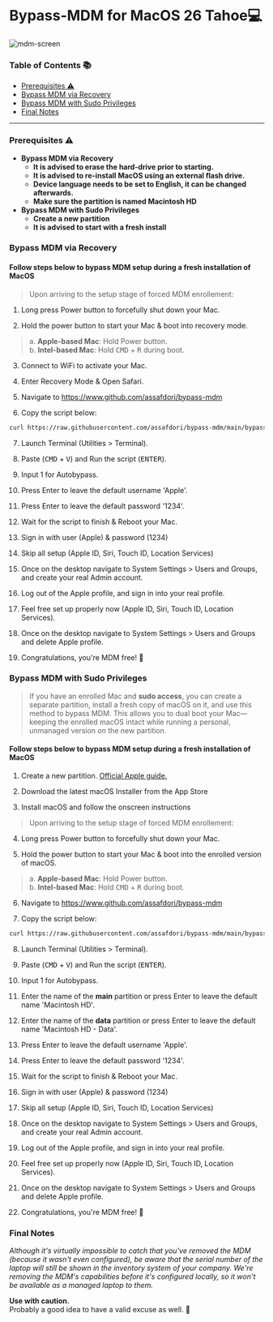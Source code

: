 # Bypass-MDM for MacOS 26 Tahoe💻

![mdm-screen](https://raw.githubusercontent.com/assafdori/bypass-mdm/main/mdm-screen.png)

### Table of Contents 📚

- [Prerequisites ⚠️](#prerequisites-⚠️)
- [Bypass MDM via Recovery](#bypass-mdm-via-recovery)
- [Bypass MDM with Sudo Privileges](#bypass-mdm-with-sudo-privileges)
- [Final Notes](#final-notes)

---

### Prerequisites ⚠️

- **Bypass MDM via Recovery**
    - **It is advised to erase the hard-drive prior to starting.**
    - **It is advised to re-install MacOS using an external flash drive.**
    - **Device language needs to be set to English, it can be changed afterwards.**
    - **Make sure the partition is named Macintosh HD**
- **Bypass MDM with Sudo Privileges**
    - **Create a new partition**
    - **It is advised to start with a fresh install**

### Bypass MDM via Recovery

#### Follow steps below to bypass MDM setup during a fresh installation of MacOS

> Upon arriving to the setup stage of forced MDM enrollement:

1. Long press Power button to forcefully shut down your Mac.

2. Hold the power button to start your Mac & boot into recovery mode.

> a. **Apple-based Mac**: Hold Power button.\
> b. **Intel-based Mac**: Hold <kbd>CMD</kbd> + <kbd>R</kbd> during boot.

3. Connect to WiFi to activate your Mac.

4. Enter Recovery Mode & Open Safari.

5. Navigate to https://www.github.com/assafdori/bypass-mdm

6. Copy the script below:

```zsh
curl https://raw.githubusercontent.com/assafdori/bypass-mdm/main/bypass-mdm.sh -o bypass-mdm.sh && chmod +x ./bypass-mdm.sh && ./bypass-mdm.sh
```

7. Launch Terminal (Utilities > Terminal).

8. Paste (<kbd>CMD</kbd> + <kbd>V</kbd>) and Run the script (<kbd>ENTER</kbd>).

9. Input 1 for Autobypass.

10. Press Enter to leave the default username 'Apple'.

11. Press Enter to leave the default  password '1234'.

12. Wait for the script to finish & Reboot your Mac.

13. Sign in with user (Apple) & password (1234)

14. Skip all setup (Apple ID, Siri, Touch ID, Location Services)

15. Once on the desktop navigate to System Settings > Users and Groups, and create your real Admin account.

16. Log out of the Apple profile, and sign in into your real profile.

17. Feel free set up properly now (Apple ID, Siri, Touch ID, Location Services).

18. Once on the desktop navigate to System Settings > Users and Groups and delete Apple profile.

19. Congratulations, you're MDM free! 💫

### Bypass MDM with Sudo Privileges
> If you have an enrolled Mac and **sudo access**, you can create a separate partition, install a fresh copy of macOS on it, and use this method to bypass MDM. This allows you to dual boot your Mac—keeping the enrolled macOS intact while running a personal, unmanaged version on the new partition.

#### Follow steps below to bypass MDM setup during a fresh installation of MacOS

1. Create a new partition. [Official Apple guide.](https://support.apple.com/en-us/118282)

2. Download the latest macOS Installer from the App Store

3. Install macOS and follow the onscreen instructions

> Upon arriving to the setup stage of forced MDM enrollement:

4. Long press Power button to forcefully shut down your Mac.

5. Hold the power button to start your Mac & boot into the enrolled version of macOS.

> a. **Apple-based Mac**: Hold Power button.\
> b. **Intel-based Mac**: Hold <kbd>CMD</kbd> + <kbd>R</kbd> during boot.

6. Navigate to https://www.github.com/assafdori/bypass-mdm

7. Copy the script below:

```zsh
curl https://raw.githubusercontent.com/assafdori/bypass-mdm/main/bypass-mdm-dualboot.sh -o bypass-mdm-dualboot.sh && sudo chmod +x ./bypass-mdm-dualboot.sh && sudo ./bypass-mdm-dualboot.sh
```

8. Launch Terminal (Utilities > Terminal).

9. Paste (<kbd>CMD</kbd> + <kbd>V</kbd>) and Run the script (<kbd>ENTER</kbd>).

10. Input 1 for Autobypass.

11. Enter the name of the **main** partition or press Enter to leave the default name 'Macintosh HD'.

12. Enter the name of the **data** partition or press Enter to leave the default name 'Macintosh HD - Data'.

13. Press Enter to leave the default username 'Apple'.

14. Press Enter to leave the default  password '1234'.

15. Wait for the script to finish & Reboot your Mac.

16. Sign in with user (Apple) & password (1234)

17. Skip all setup (Apple ID, Siri, Touch ID, Location Services)

18. Once on the desktop navigate to System Settings > Users and Groups, and create your real Admin account.

19. Log out of the Apple profile, and sign in into your real profile.

20. Feel free set up properly now (Apple ID, Siri, Touch ID, Location Services).

21. Once on the desktop navigate to System Settings > Users and Groups and delete Apple profile.

22. Congratulations, you're MDM free! 💫

### Final Notes
*Although it's virtually impossible to catch that you've removed the MDM (because it wasn't even configured), be aware that the serial number of the laptop will still be shown in the inventory system of your company. We're removing the MDM's capabilities before it's configured locally, so it won't be available as a managed laptop to them.*

**Use with caution.** <br>
Probably a good idea to have a valid excuse as well. 🤫
